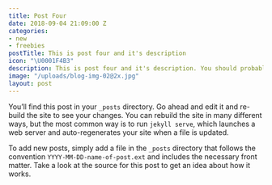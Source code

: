 ```yaml
---
title: Post Four
date: 2018-09-04 21:09:00 Z
categories:
- new
- freebies
postTitle: This is post four and it's description
icon: "\U0001F4B3"
description: This is post four and it's description. You should probably delete this.
image: "/uploads/blog-img-02@2x.jpg"
layout: post
---
```


You’ll find this post in your `_posts` directory. Go ahead and edit it and re-build the site to see your changes. You can rebuild the site in many different ways, but the most common way is to run `jekyll serve`, which launches a web server and auto-regenerates your site when a file is updated.

To add new posts, simply add a file in the `_posts` directory that follows the convention `YYYY-MM-DD-name-of-post.ext` and includes the necessary front matter. Take a look at the source for this post to get an idea about how it works.
